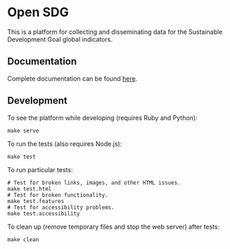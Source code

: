 # Open SDG


This is a platform for collecting and disseminating data for the Sustainable Development Goal global indicators.

## Documentation

Complete documentation can be found [here](https://open-sdg.readthedocs.io/en/latest/).

## Development

To see the platform while developing (requires Ruby and Python):

```
make serve
```

To run the tests (also requires Node.js):

```
make test
```

To run particular tests:

```
# Test for broken links, images, and other HTML issues.
make test.html
# Test for broken functionality.
make test.features
# Test for accessibility problems.
make test.accessibility
```

To clean up (remove temporary files and stop the web server) after tests:

```
make clean
```
